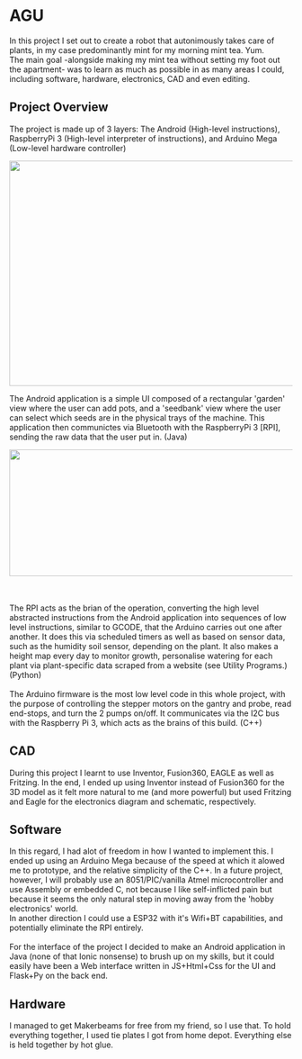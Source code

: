 # AGU

In this project I set out to create a robot that autonimously takes care of plants, in my case predominantly mint for my morning mint tea. Yum.<br>
The main goal -alongside making my mint tea without setting my foot out the apartment- was to learn as much as possible in as many areas I could, including software, hardware, electronics, CAD and even editing.

Project Overview
----------------
The project is made up of 3 layers: The Android (High-level instructions), RaspberryPi 3 (High-level interpreter of instructions), and Arduino Mega (Low-level hardware controller)

<p align="center"><img src="https://i.imgur.com/9xJH2lu.png" data-canonical-src="https://i.imgur.com/9xJH2lu.png" width="520" height="400" /></p>

The Android application is a simple UI composed of a rectangular 'garden' view where the user can add pots, and a 'seedbank' view where the user can select which seeds are in the physical trays of the machine. This application then communictes via Bluetooth with the RaspberryPi 3 [RPI], sending the raw data that the user put in. (Java)
<p align="center"><img src="https://i.imgur.com/MVGp59z.png" data-canonical-src="https://i.imgur.com/MVGp59z.png" width="800" height="225" /></p>

<br><br>
The RPI acts as the brian of the operation, converting the high level abstracted instructions from the Android application into sequences of low level instructions, similar to GCODE, that the Arduino carries out one after another. It does this via scheduled timers as well as based on sensor data, such as the humidity soil sensor, depending on the plant.
It also makes a height map every day to monitor growth, personalise watering for each plant via plant-specific data scraped from a website (see Utility Programs.) (Python)
<br><br>
The Arduino firmware is the most low level code in this whole project, with the purpose of controlling the stepper motors on the gantry and probe, read end-stops, and turn the 2 pumps on/off. It communicates via the I2C bus with the Raspberry Pi 3, which acts as the brains of this build. (C++)

CAD
---
During this project I learnt to use Inventor, Fusion360, EAGLE as well as Fritzing. In the end, I ended up using Inventor instead of Fusion360 for the 3D model as it felt more natural to me (and more powerful) but used Fritzing and Eagle for the electronics diagram and schematic, respectively.

Software
---

In this regard, I had alot of freedom in how I wanted to implement this. I ended up using an Arduino Mega because of the speed at which it alowed me to prototype, and the relative simplicity of the C++. In a future project, however, I will probably use an 8051/PIC/vanilla Atmel microcontroller and use Assembly or embedded C, not because I like self-inflicted pain but because it seems the only natural step in moving away from the 'hobby electronics' world. 
<br>In another direction I could use a ESP32 with it's Wifi+BT capabilities, and potentially eliminate the RPI entirely.
<br><br>
For the interface of the project I decided to make an Android application in Java (none of that Ionic nonsense) to brush up on my skills, but it could easily have been a Web interface written in JS+Html+Css for the UI and Flask+Py on the back end.

Hardware
---

I managed to get Makerbeams for free from my friend, so I use that. To hold everything together, I used tie plates I got from home depot. Everything else is held together by hot glue.

